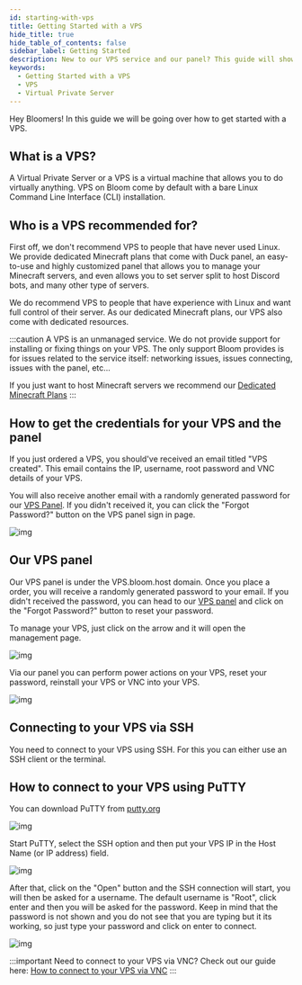```yaml
---
id: starting-with-vps
title: Getting Started with a VPS
hide_title: true
hide_table_of_contents: false
sidebar_label: Getting Started
description: New to our VPS service and our panel? This guide will show you how to get started!
keywords:
  - Getting Started with a VPS
  - VPS
  - Virtual Private Server
---
```


Hey Bloomers! In this guide we will be going over how to get started with a VPS.

## What is a VPS?

A Virtual Private Server or a VPS is a virtual machine that allows you to do virtually anything. VPS on Bloom come by default with a bare Linux Command Line Interface (CLI) installation.

## Who is a VPS recommended for?

First off, we don't recommend VPS to people that have never used Linux. We provide dedicated Minecraft plans that come with Duck panel, an easy-to-use and highly customized panel that allows you to manage your Minecraft servers, and even allows you to set server split to host Discord bots, and many other type of servers.

We do recommend VPS to people that have experience with Linux and want full control of their server. As our dedicated Minecraft plans, our VPS also come with dedicated resources.

:::caution
A VPS is an unmanaged service. We do not provide support for installing or fixing things on your VPS. The only support Bloom provides is for issues related to the service itself: networking issues, issues connecting, issues with the panel, etc...

If you just want to host Minecraft servers we recommend our [Dedicated Minecraft Plans](https://bloom.host/minecraft)
:::

## How to get the credentials for your VPS and the panel

If you just ordered a VPS, you should've received an email titled "VPS created". This email contains the IP, username, root password and VNC details of your VPS.

You will also receive another email with a randomly generated password for our [VPS Panel](https://VPS.bloom.host). If you didn't received it, you can click the "Forgot Password?" button on the VPS panel sign in page.

![img](/imgs/VPS/starting-with-vps/1.png)

## Our VPS panel

Our VPS panel is under the VPS.bloom.host domain. Once you place a order, you will receive a randomly generated password to your email. If you didn't received the password, you can head to our [VPS panel](https://VPS.bloom.host) and click on the "Forgot Password?" button to reset your password.

To manage your VPS, just click on the arrow and it will open the management page.

![img](/imgs/VPS/starting-with-vps/4.png)

Via our panel you can perform power actions on your VPS, reset your password, reinstall your VPS or VNC into your VPS.

![img](/imgs/VPS/starting-with-vps/5.png)

## Connecting to your VPS via SSH

You need to connect to your VPS using SSH. For this you can either use an SSH client or the terminal. 

## How to connect to your VPS using PuTTY

You can download PuTTY from [putty.org](https://www.putty.org/)

![img](/imgs/VPS/starting-with-vps/0.png)

Start PuTTY, select the SSH option and then put your VPS IP in the Host Name (or IP address) field.

![img](/imgs/VPS/starting-with-vps/2.png)

After that, click on the "Open" button and the SSH connection will start, you will then be asked for a username. The default username is "Root", click enter and then you will be asked for the password. Keep in mind that the password is not shown and you do not see that you are typing but it its working, so just type your password and click on enter to connect.

![img](/imgs/VPS/starting-with-vps/3.png)

:::important
Need to connect to your VPS via VNC? Check out our guide here: [How to connect to your VPS via VNC](https://docs.bloom.host/vnc)
:::
